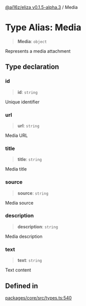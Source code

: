 [@ai16z/eliza v0.1.5-alpha.3](../index.md) / Media

# Type Alias: Media

> **Media**: `object`

Represents a media attachment

## Type declaration

### id

> **id**: `string`

Unique identifier

### url

> **url**: `string`

Media URL

### title

> **title**: `string`

Media title

### source

> **source**: `string`

Media source

### description

> **description**: `string`

Media description

### text

> **text**: `string`

Text content

## Defined in

[packages/core/src/types.ts:540](https://github.com/deepfates/eliza/blob/main/packages/core/src/types.ts#L540)
